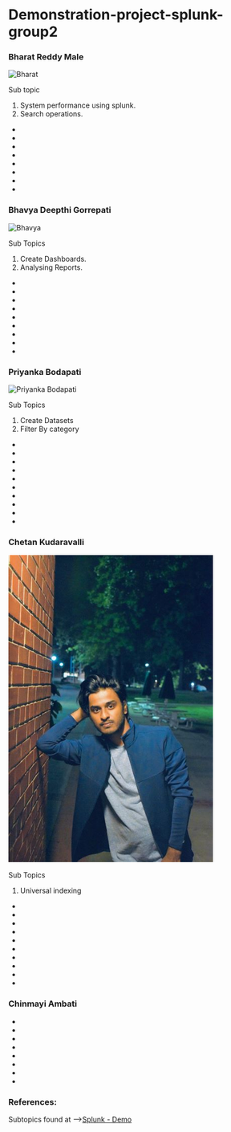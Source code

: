 # Demonstration-project-splunk-group2


### Bharat Reddy Male
![Bharat](./Assets/bharat.jpeg "Bharat")

Sub topic 

  1. System performance using splunk.
  2. Search operations.
-
-
-
-
-
-
-
-

### Bhavya Deepthi Gorrepati
![Bhavya](./Assets/deepu.jpg "Bhavya")

Sub Topics

 1. Create Dashboards.
 2. Analysing Reports.
  
-
-
-
-
-
-
-
-
-

### Priyanka Bodapati
![Priyanka Bodapati](./Assets/Priyanka.jpg "Priyanka")

Sub Topics
1. Create Datasets
2. Filter By category
 
-
-
-
-
-
-
-
-
-
-
### Chetan Kudaravalli
![Chetan Kudaravalli](./Assets/dp.jpeg "chetan")

Sub Topics
1. Universal indexing
-
-
-
-
-
-
-
-
-
-
### Chinmayi Ambati
-
-
-
-
-
-
-
-

### References: 

Subtopics found at  -->[Splunk - Demo](https://www.splunk.com/en_us/resources/videos/splunk-web-demo.html)
